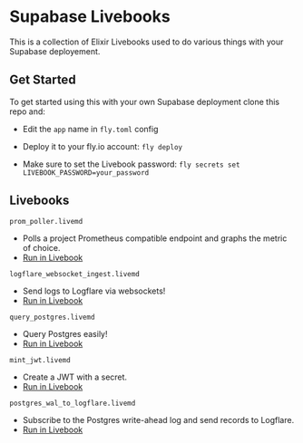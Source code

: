 # Supabase Livebooks

This is a collection of Elixir Livebooks used to do various things with your Supabase deployement.

## Get Started

To get started using this with your own Supabase deployment clone this repo and:

- Edit the `app` name in `fly.toml` config

- Deploy it to your fly.io account: `fly deploy`

- Make sure to set the Livebook password: `fly secrets set LIVEBOOK_PASSWORD=your_password`

## Livebooks

`prom_poller.livemd`

- Polls a project Prometheus compatible endpoint and graphs the metric of choice.
- [Run in Livebook](https://livebook.dev/run?url=https%3A%2F%2Fgithub.com%2Fsupabase%2Flivebooks%2Fblob%2Fmain%2Flivebooks%2Fprom_poller.livemd)

`logflare_websocket_ingest.livemd`

- Send logs to Logflare via websockets!
- [Run in Livebook](https://livebook.dev/run?url=https%3A%2F%2Fgithub.com%2Fsupabase%2Flivebooks%2Fblob%2Fmain%2Flivebooks%2Flogflare_websocket_ingest.livemd)

`query_postgres.livemd`

- Query Postgres easily!
- [Run in Livebook](https://livebook.dev/run?url=https%3A%2F%2Fgithub.com%2Fsupabase%2Flivebooks%2Fblob%2Fmain%2Flivebooks%2Fquery_postgres.livemd)

`mint_jwt.livemd`

- Create a JWT with a secret.
- [Run in Livebook](https://livebook.dev/run?url=https%3A%2F%2Fgithub.com%2Fsupabase%2Flivebooks%2Fblob%2Fmain%2Flivebooks%2Fmint_jwt.livemd)

`postgres_wal_to_logflare.livemd`

- Subscribe to the Postgres write-ahead log and send records to Logflare.
- [Run in Livebook](https://livebook.dev/run?url=https%3A%2F%2Fgithub.com%2Fsupabase%2Flivebooks%2Fblob%2Fmain%2Flivebooks%2Fpostgres_wal_to_logflare.livemd)
